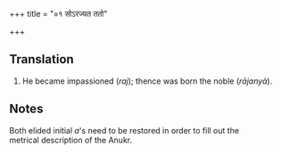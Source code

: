 +++
title = "०१ सोऽरज्यत ततो"

+++
## Translation
1. He became impassioned (*raj*); thence was born the noble (*rājanyà*).

## Notes
Both elided initial *a*'s need to be restored in order to fill out the  
metrical description of the Anukr.
